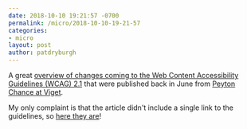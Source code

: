 ```yaml
---
date: 2018-10-10 19:21:57 -0700
permalink: /micro/2018-10-10-19-21-57
categories:
- micro
layout: post
author: patdryburgh
---
```


A great [overview of changes coming to the Web Content Accessibility Guidelines (WCAG) 2.1](https://www.viget.com/articles/what-you-need-to-know-about-wcag-2-1/) that were published back in June from [Peyton Chance at Viget](https://www.viget.com/about/team/pchance/).

My only complaint is that the article didn't include a single link to the guidelines, so [here they are](https://www.w3.org/TR/WCAG21/)!
